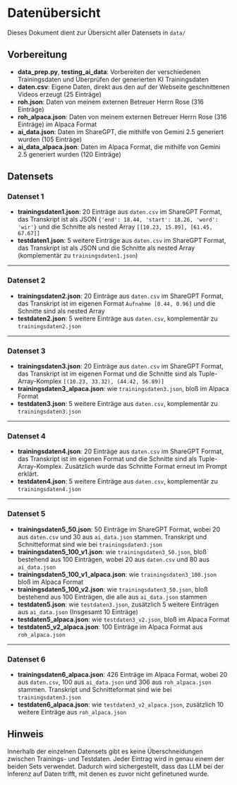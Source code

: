 # Datenübersicht

Dieses Dokument dient zur Übersicht aller Datensets in `data/`

## Vorbereitung

- **data_prep.py**, **testing_ai_data**: Vorbereiten der verschiedenen Trainingsdaten und Überprüfen der generierten KI Trainingsdaten
- **daten.csv**: Eigene Daten, direkt aus den auf der Webseite geschnittenen Videos erzeugt (25 Einträge)
- **roh.json**: Daten von meinem externen Betreuer Herrn Rose (316 Einträge)
- **roh_alpaca.json**: Daten von meinem externen Betreuer Herrn Rose (316 Einträge) im Alpaca Format
- **ai_data.json**: Daten im ShareGPT, die mithilfe von Gemini 2.5 generiert wurden (105 Einträge)
- **ai_data_alpaca.json**: Daten im Alpaca Format, die mithilfe von Gemini 2.5 generiert wurden (120 Einträge)

## Datensets

### Datenset 1

- **trainingsdaten1.json**: 20 Einträge aus `daten.csv` im ShareGPT Format, das Transkript ist als JSON `{'end': 18.44, 'start': 18.26, 'word': 'wir'}` und die Schnitte als nested Array `[[10.23, 15.89], [61.45, 67.67]]`
- **testdaten1.json**: 5 weitere Einträge aus `daten.csv` im ShareGPT Format, das Transkript ist als JSON und die Schnitte als nested Array (komplementär zu `trainingsdaten1.json`)

---

### Datenset 2

- **trainingsdaten2.json**: 20 Einträge aus `daten.csv` im ShareGPT Format, das Transkript ist im eigenen Format `Aufnahme [0.44, 0.96]` und die Schnitte sind als nested Array
- **testdaten2.json**: 5 weitere Einträge aus `daten.csv`, komplementär zu `trainingsdaten2.json`

---

### Datenset 3

- **trainingsdaten3.json**: 20 Einträge aus `daten.csv` im ShareGPT Format, das Transkript ist im eigenen Format und die Schnitte sind als Tuple-Array-Komplex `[(10.23, 33.32), (44.42, 56.89)]`
- **trainingsdaten3_alpaca.json**: wie `trainingsdaten3.json`, bloß im Alpaca Format
- **testdaten3.json**: 5 weitere Einträge aus `daten.csv`, komplementär zu `trainingsdaten3.json`

---

### Datenset 4

- **trainingsdaten4.json**: 20 Einträge aus `daten.csv` im ShareGPT Format, das Transkript ist im eigenen Format und die Schnitte sind als Tuple-Array-Komplex. Zusätzlich wurde das Schnitte Format erneut im Prompt erklärt.
- **testdaten4.json**: 5 weitere Einträge aus `daten.csv`, komplementär zu `trainingsdaten4.json`

---

### Datenset 5

- **trainingsdaten5_50.json**: 50 Einträge im ShareGPT Format, wobei 20 aus `daten.csv` und 30 aus `ai_data.json` stammen. Transkript und Schnitteformat sind wie bei `trainingsdaten3.json`
- **trainingsdaten5_100_v1.json**: wie `trainingsdaten3_50.json`, bloß bestehend aus 100 Einträgen, wobei 20 aus `daten.csv` und 80 aus `ai_data.json`
- **trainingsdaten5_100_v1_alpaca.json**: wie `trainingsdaten3_100.json` bloß im Alpaca Format
- **trainingsdaten5_100_v2.json**: wie `trainingsdaten3_50.json`, bloß bestehend aus 100 Einträgen, die alle aus `ai_data.json` stammen
- **testdaten5.json**: wie `testdaten3.json`, zusätzlich 5 weitere Einträgen aus `ai_data.json` (Insgesamt 10 Einträge)
- **testdaten5_alpaca.json**: wie `testdaten3_v2.json`, bloß im Alpaca Format
- **testdaten5_v2_alpaca.json**: 100 Einträge im Alpaca Format aus `roh_alpaca.json`

---

### Datenset 6

- **trainingsdaten6_alpaca.json**: 426 Einträge im Alpaca Format, wobei 20 aus `daten.csv`, 100 aus `ai_data.json` und 306 aus `roh_alpaca.json` stammen. Transkript und Schnitteformat sind wie bei `trainingsdaten3.json`
- **testdaten6_alpaca.json**: wie `testdaten3_v2_alpaca.json`, zusätzlich 10 weitere Einträge aus `roh_alpaca.json`

## Hinweis

Innerhalb der einzelnen Datensets gibt es keine Überschneidungen zwischen Trainings- und Testdaten. Jeder Eintrag wird in genau einem der beiden Sets verwendet. Dadurch wird sichergestellt, dass das LLM bei der Inferenz auf Daten trifft, mit denen es zuvor nicht gefinetuned wurde.
